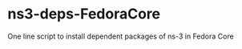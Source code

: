 ns3-deps-FedoraCore
===================

One line script to install dependent packages of ns-3 in Fedora Core